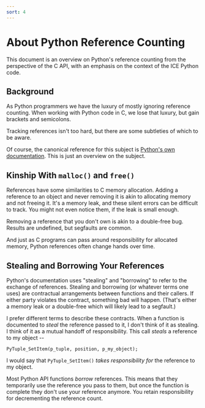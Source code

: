 ```yaml
---
sort: 4
---
```


# About Python Reference Counting
This document is an overview on Python's reference counting from the
perspective of the C API, with an emphasis on the context of the ICE
Python code.

## Background
As Python programmers we have the luxury of mostly ignoring reference
counting. When working with Python code in C, we lose that luxury, but gain
brackets and semicolons.

Tracking references isn't too hard, but there are some subtleties of which
to be aware.

Of course, the canonical reference for this subject is
[Python's own documentation](https://docs.python.org/2/c-api/intro.html#objects-types-and-reference-counts).
This is just an overview on the subject.

## Kinship With `malloc()` and `free()`
References have some similarities to C memory allocation. Adding a reference
to an object and never removing it is akin to allocating memory and not
freeing it. It's a memory leak, and these silent errors can be difficult to
track. You might not even notice them, if the leak is small enough.

Removing a reference that you don't own is akin to a double-free bug. Results
are undefined, but segfaults are common.

And just as C programs can pass around responsibility for allocated memory,
Python references often change hands over time.

## Stealing and Borrowing Your References
Python's documentation uses "stealing" and "borrowing" to refer to the exchange
of references. Stealing and borrowing (or whatever terms one uses) are
contractual arrangements between functions and their callers. If either party
violates the contract, something bad will happen. (That's either a memory leak
or a double-free which will likely lead to a segfault.)

I prefer different terms to describe these contracts. When a function is
documented to _steal_ the reference passed to it, I don't think of
it as stealing. I think of it as a mutual handoff of responsibility. This
call _steals_ a reference to my object --
```
PyTuple_SetItem(p_tuple, position, p_my_object);
```

I would say that `PyTuple_SetItem()` _takes responsibility for_ the reference to
my object.

Most Python API functions _borrow_ references. This means that they
temporarily use the reference you pass to them, but once the function is
complete they don't use your reference anymore. You retain responsibility
for decrementing the reference count.

